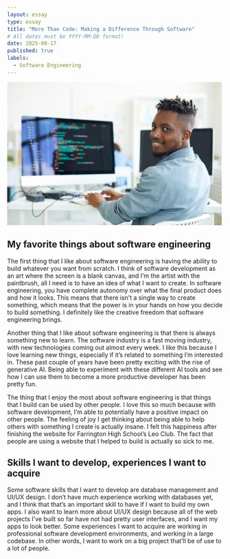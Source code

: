 ```yaml
---
layout: essay
type: essay
title: "More Than Code: Making a Difference Through Software"
# All dates must be YYYY-MM-DD format!
date: 2025-09-17
published: true
labels:
  - Software Engineering
---
```


<img width="500px" src="../img/swe.jpg" alt="Dude using a computer">

## My favorite things about software engineering

The first thing that I like about software engineering is having the ability to build whatever you want from scratch. I think of software development as an art where the screen is a blank canvas, and I’m the artist with the paintbrush, all I need is to have an idea of what I want to create. In software engineering, you have complete autonomy over what the final product does and how it looks. This means that there isn’t a single way to create something, which means that the power is in your hands on how you decide to build something. I definitely like the creative freedom that software engineering brings. 

Another thing that I like about software engineering is that there is always something new to learn. The software industry is a fast moving industry, with new technologies coming out almost every week. I like this because I love learning new things, especially if it’s related to something I’m interested in. These past couple of years have been pretty exciting with the rise of generative AI. Being able to experiment with these different AI tools and see how I can use them to become a more productive developer has been pretty fun.

The thing that I enjoy the most about software engineering is that things that I build can be used by other people. I love this so much because with software development, I’m able to potentially have a positive impact on other people. The feeling of joy I get thinking about being able to help others with something I create is actually insane. I felt this happiness after finishing the website for Farrington High School’s Leo Club. The fact that people are using a website that I helped to build is actually so sick to me. 

## Skills I want to develop, experiences I want to acquire

Some software skills that I want to develop are database management and UI/UX design. I don’t have much experience working with databases yet, and I think that that’s an important skill to have if I want to build my own apps. I also want to learn more about UI/UX design because all of the web projects I’ve built so far have not had pretty user interfaces, and I want my apps to look better. Some experiences I want to acquire are working in professional software development environments, and working in a large codebase. In other words, I want to work on a big project that’ll be of use to a lot of people.
